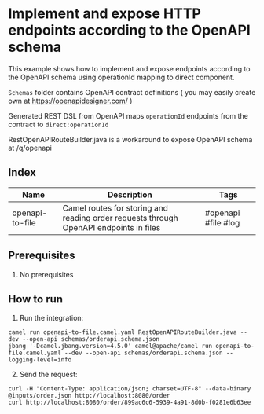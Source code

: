 # Implement and expose HTTP endpoints according to the OpenAPI schema

This example shows how to implement and expose endpoints according to the OpenAPI schema using operationId mapping to direct component.

`Schemas` folder contains OpenAPI contract definitions ( you may easily create own at https://openapidesigner.com/ )

Generated REST DSL from OpenAPI maps `operationId` endpoints from the contract to `direct:operationId`

RestOpenAPIRouteBuilder.java is a workaround to expose OpenAPI schema at /q/openapi

## Index
| Name              | Description           | Tags          |
| ---               | ---                   | ---           |
| openapi-to-file               | Camel routes for storing and reading order requests through OpenAPI endpoints in files | #openapi #file #log |

## Prerequisites
1. No prerequisites

## How to run
1. Run the integration:
```shell
camel run openapi-to-file.camel.yaml RestOpenAPIRouteBuilder.java --dev --open-api schemas/orderapi.schema.json
jbang '-Dcamel.jbang.version=4.5.0' camel@apache/camel run openapi-to-file.camel.yaml --dev --open-api schemas/orderapi.schema.json --logging-level=info
```
2. Send the request:
```shell
curl -H "Content-Type: application/json; charset=UTF-8" --data-binary @inputs/order.json http://localhost:8080/order
curl http://localhost:8080/order/899ac6c6-5939-4a91-8d0b-f0281e6b63ee
```
